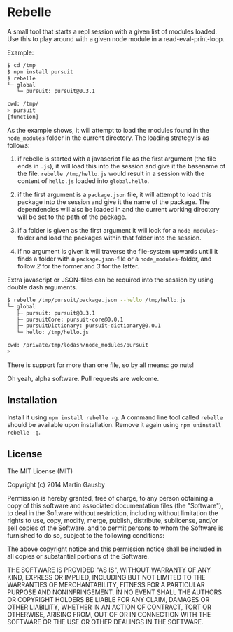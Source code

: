 # Rebelle

A small tool that starts a repl session with a given list of modules loaded. Use this to play around with a given node module in a read-eval-print-loop.

Example:

```sh
$ cd /tmp
$ npm install pursuit
$ rebelle
└─ global
   └─ pursuit: pursuit@0.3.1

cwd: /tmp/
> pursuit
[function]
```

As the example shows, it will attempt to load the modules found in the `node_modules` folder in the current directory. The loading strategy is as follows:

  1. if rebelle is started with a javascript file as the first argument (the file ends in `.js`), it will load this into the session and give it the basename of the file. `rebelle /tmp/hello.js` would result in a session with the content of `hello.js` loaded into `global.hello`.

  2. if the first argument is a `package.json` file, it will attempt to load this package into the session and give it the name of the package. The dependencies will also be loaded in and the current working directory will be set to the path of the package.

  3. if a folder is given as the first argument it will look for a `node_modules`-folder and load the packages within that folder into the session.

  4. if no argument is given it will traverse the file-system upwards untill it finds a folder with a `package.json`-file or a `node_modules`-folder, and follow *2* for the former and *3* for the latter.

Extra javascript or JSON-files can be required into the session by using double dash arguments.

```sh
$ rebelle /tmp/pursuit/package.json --hello /tmp/hello.js
└─ global
   ├─ pursuit: pursuit@0.3.1
   ├─ pursuitCore: pursuit-core@0.0.1
   ├─ pursuitDictionary: pursuit-dictionary@0.0.1
   └─ hello: /tmp/hello.js

cwd: /private/tmp/lodash/node_modules/pursuit
>
```

There is support for more than one file, so by all means: go nuts!

Oh yeah, alpha software. Pull requests are welcome.


## Installation
Install it using `npm install rebelle -g`. A command line tool called `rebelle` should be available upon installation. Remove it again using `npm uninstall rebelle -g`.


## License
The MIT License (MIT)

Copyright (c) 2014 Martin Gausby

Permission is hereby granted, free of charge, to any person obtaining a copy of this software and associated documentation files (the "Software"), to deal in the Software without restriction, including without limitation the rights to use, copy, modify, merge, publish, distribute, sublicense, and/or sell copies of the Software, and to permit persons to whom the Software is furnished to do so, subject to the following conditions:

The above copyright notice and this permission notice shall be included in all copies or substantial portions of the Software.

THE SOFTWARE IS PROVIDED "AS IS", WITHOUT WARRANTY OF ANY KIND, EXPRESS OR IMPLIED, INCLUDING BUT NOT LIMITED TO THE WARRANTIES OF MERCHANTABILITY, FITNESS FOR A PARTICULAR PURPOSE AND NONINFRINGEMENT. IN NO EVENT SHALL THE AUTHORS OR COPYRIGHT HOLDERS BE LIABLE FOR ANY CLAIM, DAMAGES OR OTHER LIABILITY, WHETHER IN AN ACTION OF CONTRACT, TORT OR OTHERWISE, ARISING FROM, OUT OF OR IN CONNECTION WITH THE SOFTWARE OR THE USE OR OTHER DEALINGS IN THE SOFTWARE.
